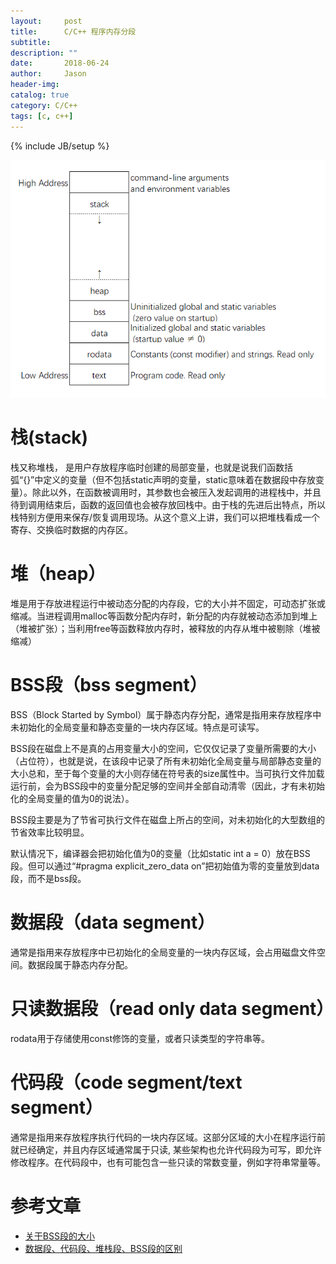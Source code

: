 ```yaml
---
layout:     post
title:      C/C++ 程序内存分段
subtitle:   
description: ""
date:       2018-06-24
author:     Jason
header-img:
catalog: true
category: C/C++
tags: [c, c++]
---
```

{% include JB/setup %}

![内存分段示意图](/images/11907096-13cc0f17b647d1bc.png)


# 栈(stack)
栈又称堆栈， 是用户存放程序临时创建的局部变量，也就是说我们函数括弧“{}”中定义的变量（但不包括static声明的变量，static意味着在数据段中存放变量）。除此以外，在函数被调用时，其参数也会被压入发起调用的进程栈中，并且待到调用结束后，函数的返回值也会被存放回栈中。由于栈的先进后出特点，所以栈特别方便用来保存/恢复调用现场。从这个意义上讲，我们可以把堆栈看成一个寄存、交换临时数据的内存区。

# 堆（heap）
堆是用于存放进程运行中被动态分配的内存段，它的大小并不固定，可动态扩张或缩减。当进程调用malloc等函数分配内存时，新分配的内存就被动态添加到堆上（堆被扩张）；当利用free等函数释放内存时，被释放的内存从堆中被剔除（堆被缩减）

# BSS段（bss segment）
BSS（Block Started by Symbol）属于静态内存分配，通常是指用来存放程序中未初始化的全局变量和静态变量的一块内存区域。特点是可读写。

BSS段在磁盘上不是真的占用变量大小的空间，它仅仅记录了变量所需要的大小（占位符），也就是说，在该段中记录了所有未初始化全局变量与局部静态变量的大小总和，至于每个变量的大小则存储在符号表的size属性中。当可执行文件加载运行前，会为BSS段中的变量分配足够的空间并全部自动清零（因此，才有未初始化的全局变量的值为0的说法）。

BSS段主要是为了节省可执行文件在磁盘上所占的空间，对未初始化的大型数组的节省效率比较明显。

默认情况下，编译器会把初始化值为0的变量（比如static int a = 0）放在BSS段。但可以通过“#pragma explicit_zero_data on”把初始值为零的变量放到data段，而不是bss段。

# 数据段（data segment）
通常是指用来存放程序中已初始化的全局变量的一块内存区域，会占用磁盘文件空间。数据段属于静态内存分配。

# 只读数据段（read only data segment）
rodata用于存储使用const修饰的变量，或者只读类型的字符串等。

# 代码段（code segment/text segment）
通常是指用来存放程序执行代码的一块内存区域。这部分区域的大小在程序运行前就已经确定，并且内存区域通常属于只读, 某些架构也允许代码段为可写，即允许修改程序。在代码段中，也有可能包含一些只读的常数变量，例如字符串常量等。

# 参考文章
* [关于BSS段的大小](https://blog.csdn.net/virtual_func/article/details/48529249)
* [数据段、代码段、堆栈段、BSS段的区别](https://blog.csdn.net/jxhui23/article/details/8064766)

